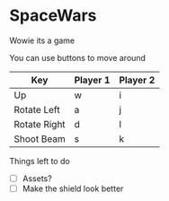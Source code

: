 # SpaceWars
Wowie its a game

You can use buttons to move around

Key | Player 1 | Player 2 |
----| -------- | -------- |
Up  | w | i |
Rotate Left | a | j |
Rotate Right | d | l |
Shoot Beam | s | k |

Things left to do
- [ ] Assets?
- [ ] Make the shield look better
